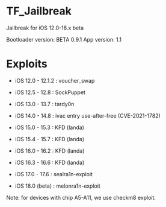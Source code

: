 # TF_Jailbreak
Jailbreak for iOS 12.0-18.x beta

Bootloader version: BETA 0.9.1
App version: 1.1

# Exploits

-	iOS 12.0 - 12.1.2 : voucher_swap
 
-	iOS 12.5 - 12.8 : SockPuppet

-  iOS 13.0 - 13.7 : tardy0n
 
-	iOS 14.0 - 14.8 : ivac entry use-after-free (CVE-2021-1782)
 
-	iOS 15.0 - 15.3 : KFD (landa)
 
-	iOS 15.4 - 15.7 : KFD (landa)
 
-	iOS 16.0 - 16.2 : KFD (landa)
 
-	iOS 16.3 - 16.6 : KFD (landa)
 
-	iOS 17.0 - 17.6 : sealra1n-exploit
  
-	iOS 18.0 (beta) : melonra1n-exploit


Note: for devices with chip A5-A11, we use checkm8 exploit.
